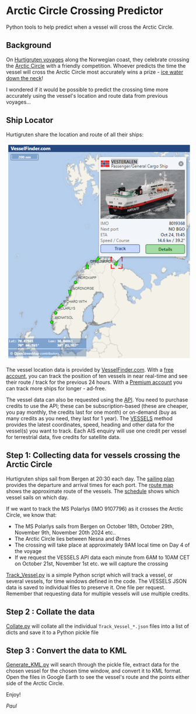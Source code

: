 # Arctic Circle Crossing Predictor

Python tools to help predict when a vessel will cross the Arctic Circle.

## Background

On [Hurtigruten voyages](https://www.hurtigruten.com/en-gb/about-us/voyages/original) along the Norwegian coast, they celebrate crossing the [Arctic Circle](https://www.hurtigruten.com/en-gb/inspiration/coastal-highlights/arctic-circle) with a friendly competition. Whoever predicts the time the vessel will cross the Arctic Circle most accurately wins a prize - [ice water down the neck](https://youtu.be/TCo1N0wVk8g?feature=shared)!

I wondered if it would be possible to predict the crossing time more accurately using the vessel's location and route data from previous voyages...

## Ship Locator

Hurtigruten share the location and route of all their ships:

[![Hurtigruten Vessel Map](./Vessel_Map.png)](https://www.hurtigruten.com/en-gb/about-us/map)

The vessel location data is provided by [VesselFinder.com](https://www.vesselfinder.com/). With a [free account](https://www.vesselfinder.com/get-premium), you can track the position of ten vessels in near real-time and see their route / track for the previous 24 hours. With a [Premium account](https://www.vesselfinder.com/get-premium) you can track more ships for longer - ad-free.

The vessel data can also be requested using the [API](https://api.vesselfinder.com/docs/). You need to purchase credits to use the API; these can be subscription-based (these are cheaper, you pay monthly, the credits last for one month) or on-demand (buy as many credits as you need, they last for 1 year). The [VESSELS](https://api.vesselfinder.com/docs/vessels.html) method provides the latest coordinates, speed, heading and other data for the vessel(s) you want to track. Each AIS enquiry will use one credit per vessel for terrestrial data, five credits for satellite data.

## Step 1: Collecting data for vessels crossing the Arctic Circle

Hurtigruten ships sail from Bergen at 20:30 each day. The [sailing plan](https://www.hurtigruten.com/en-gb/sail-plan) provides the departure and arrival times for each port. The [route map](https://www.norwegiancoastalcruises.com/route-map.pdf) shows the approximate route of the vessels. The [schedule](https://www.norwegiancoastalcruises.com/schedules/bergen-departures-2024.htm) shows which vessel sails on which day.

If we want to track the MS Polarlys (IMO 9107796) as it crosses the Arctic Circle, we know that:
* The MS Polarlys sails from Bergen on October 18th, October 29th, November 9th, November 20th 2024 etc..
* The Arctic Circle lies between Nesna and Ørnes
* The crossing will take place at approximately 9AM local time on Day 4 of the voyage
* If we request the VESSELS API data each minute from 6AM to 10AM CET on October 21st, November 1st etc. we will capture the crossing

[Track_Vessel.py](./Track_Vessel.py) is a simple Python script which will track a vessel, or several vessels, for time windows defined in the code. The VESSELS JSON data is saved to individual files to preserve it. One file per request. Remember that requesting data for multiple vessels will use multiple credits.

## Step 2 : Collate the data

[Collate.py](./Collate.py) will collate all the individual ```Track_Vessel_*.json``` files into a list of dicts and save it to a Python pickle file

## Step 3 : Convert the data to KML

[Generate_KML.py](./Generate_KML.py) will search through the pickle file, extract data for the chosen vessel for the chosen time window, and convert it to KML format. Open the files in Google Earth to see the vessel's route and the points either side of the Arctic Circle.

Enjoy!

_Paul_

